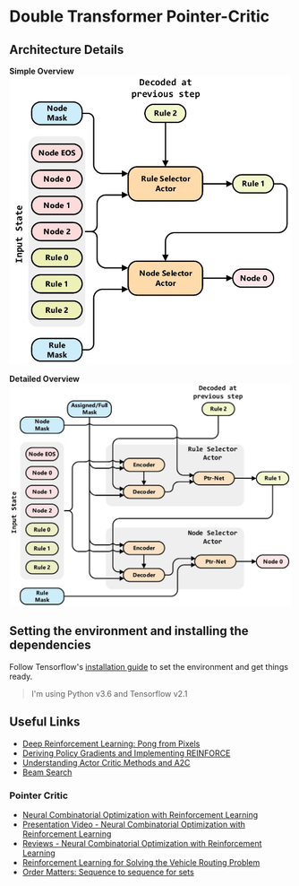 # Double Transformer Pointer-Critic

## Architecture Details

**Simple Overview**
![simple_arch](./media/simple_arch.jpg)

**Detailed Overview**
![detailed_arch](./media/detailed_arch.jpg)

## Setting the environment and installing the dependencies
Follow Tensorflow's [installation guide](https://www.tensorflow.org/install/pip) to set the environment and get things ready.

> I'm using Python v3.6 and Tensorflow v2.1


## Useful Links
- [Deep Reinforcement Learning: Pong from Pixels](http://karpathy.github.io/2016/05/31/rl/)
- [Deriving Policy Gradients and Implementing REINFORCE](https://medium.com/@thechrisyoon/deriving-policy-gradients-and-implementing-reinforce-f887949bd63)
- [Understanding Actor Critic Methods and A2C](https://towardsdatascience.com/understanding-actor-critic-methods-931b97b6df3f)
- [Beam Search](https://machinelearningmastery.com/beam-search-decoder-natural-language-processing/)

### Pointer Critic
- [Neural Combinatorial Optimization with Reinforcement Learning](https://arxiv.org/pdf/1611.09940.pdf)
- [Presentation Video - Neural Combinatorial Optimization with Reinforcement Learning](https://www.youtube.com/watch?v=mxCVgVrUw50)
- [Reviews - Neural Combinatorial Optimization with Reinforcement Learning](https://openreview.net/forum?id=rJY3vK9eg)
- [Reinforcement Learning for Solving the Vehicle Routing Problem](https://arxiv.org/pdf/1802.04240.pdf)
- [Order Matters: Sequence to sequence for sets](https://arxiv.org/pdf/1511.06391.pdf)